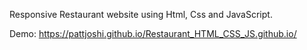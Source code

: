 Responsive Restaurant website using Html, Css and JavaScript.
 
 
 
 Demo: https://pattjoshi.github.io/Restaurant_HTML_CSS_JS.github.io/
